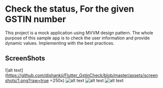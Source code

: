 # Check the status, For the given GSTIN number

This project is a mock application using MVVM design pattern. The whole purpose of this sample app is to check the user information and provide dynamic values. Implementing with the best practices.

## ScreenShots

![alt text](https://github.com/dishankjj/Flutter_GstinCheck/blob/master/assets/screenshots/1.png?raw=true =250x)
![alt text](https://github.com/dishankjj/Flutter_GstinCheck/blob/master/assets/screenshots/2.png?raw=true)
![alt text](https://github.com/dishankjj/Flutter_GstinCheck/blob/master/assets/screenshots/3.png?raw=true)
![alt text](https://github.com/dishankjj/Flutter_GstinCheck/blob/master/assets/screenshots/4.png?raw=true)
